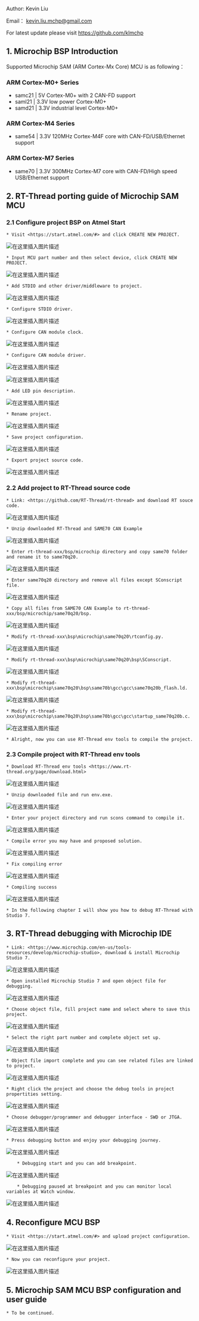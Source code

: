Author: Kevin Liu

Email：  kevin.liu.mchp@gmail.com

For latest update please visit <https://github.com/klmchp>

## 1. Microchip BSP Introduction

Supported Microchip SAM (ARM Cortex-Mx Core) MCU is as following：

### ARM Cortex-M0+ Series
- samc21 | 5V Cortex-M0+ with 2 CAN-FD support
- saml21 | 3.3V low power Cortex-M0+
- samd21 | 3.3V industrial level Cortex-M0+

### ARM Cortex-M4 Series
- same54 | 3.3V 120MHz Cortex-M4F core with CAN-FD/USB/Ethernet support

### ARM Cortex-M7 Series
- same70 | 3.3V 300MHz Cortex-M7 core with CAN-FD/High speed USB/Ethernet support

## 2. RT-Thread porting guide of Microchip SAM MCU

### 2.1 Configure project BSP on Atmel Start

	* Visit <https://start.atmel.com/#> and click CREATE NEW PROJECT.

![在这里插入图片描述](doc/2-1-1-atmel-start-online.png)

	* Input MCU part number and then select device, click CREATE NEW PROJECT.

![在这里插入图片描述](doc/2-1-2-atmel-start-newproject.png)

	* Add STDIO and other driver/middleware to project.

![在这里插入图片描述](doc/2-1-3-atmel-start-add-STDIO.png)

	* Configure STDIO driver.

![在这里插入图片描述](doc/2-1-4-atmel-start-driver-stdio.png)

	* Configure CAN module clock.

![在这里插入图片描述](doc/2-1-5-atmel-start-can-clock.png)

	* Configure CAN module driver.

![在这里插入图片描述](doc/2-1-6-atmel-start-driver-can0.png)

![在这里插入图片描述](doc/2-1-6-atmel-start-driver-can1.png)

	* Add LED pin description.

![在这里插入图片描述](doc/2-1-8-atmel-start-add-LED0.png)

	* Rename project.

![在这里插入图片描述](doc/2-1-7-atmel-start-rename-project.png)

	* Save project configuration.

![在这里插入图片描述](doc/2-1-9-atmel-start-save-configuration.png)

	* Export project source code.

![在这里插入图片描述](doc/2-1-10-atmel-start-export-project.png)

### 2.2 Add project to RT-Thread source code

	* Link: <https://github.com/RT-Thread/rt-thread> and download RT souce code.

![在这里插入图片描述](doc/2-2-1-atmel-start-download-RT-Thread.png)

	* Unzip downloaded RT-Thread and SAME70 CAN Example

![在这里插入图片描述](doc/2-2-2-atmel-start-unzip-file.png)

	* Enter rt-thread-xxx/bsp/microchip directory and copy same70 folder and rename it to same70q20.

![在这里插入图片描述](doc/2-2-3-atmel-start-copy-file.png)

	* Enter same70q20 directory and remove all files except SConscript file.

![在这里插入图片描述](doc/2-2-4-atmel-start-remove-old-files.png)

	* Copy all files from SAME70 CAN Example to rt-thread-xxx/bsp/microchip/same70q20/bsp.

![在这里插入图片描述](doc/2-2-5-atmel-start-copy-files.png)

	* Modify rt-thread-xxx\bsp\microchip\same70q20\rtconfig.py.

![在这里插入图片描述](doc/2-2-6-atmel-start-modify-file0.png)

	* Modify rt-thread-xxx\bsp\microchip\same70q20\bsp\SConscript.

![在这里插入图片描述](doc/2-2-6-atmel-start-modify-file1.png)

	* Modify rt-thread-xxx\bsp\microchip\same70q20\bsp\same70b\gcc\gcc\same70q20b_flash.ld.

![在这里插入图片描述](doc/2-2-6-atmel-start-modify-file2.png)

	* Modify rt-thread-xxx\bsp\microchip\same70q20\bsp\same70b\gcc\gcc\startup_same70q20b.c.

![在这里插入图片描述](doc/2-2-6-atmel-start-modify-file3.png)

	* Alright, now you can use RT-Thread env tools to compile the project.

### 2.3 Compile project with RT-Thread env tools

	* Download RT-Thread env tools <https://www.rt-thread.org/page/download.html>

![在这里插入图片描述](doc/2-3-1-atmel-start-download-env-tools.png)

	* Unzip downloaded file and run env.exe.

![在这里插入图片描述](doc/2-3-2-atmel-start-run-env-tools.png)

	* Enter your project directory and run scons command to compile it.

![在这里插入图片描述](doc/2-3-3-atmel-start-env-tools-compile.png)

	* Compile error you may have and proposed solution.

![在这里插入图片描述](doc/2-3-4-atmel-start-env-tools-errors.png)

	* Fix compiling error

![在这里插入图片描述](doc/2-3-5-atmel-start-env-tools-fixerrors.png)

	* Compiling success

![在这里插入图片描述](doc/2-3-6-atmel-start-env-tools-compiling-OK.png)


	* In the following chapter I will show you how to debug RT-Thread with Studio 7.


## 3. RT-Thread debugging with Microchip IDE

	* Link: <https://www.microchip.com/en-us/tools-resources/develop/microchip-studio>, download & install Microchip Studio 7.

![在这里插入图片描述](doc/3-1-1-atmel-start-Studio7-download.png)

	* Open installed Microchip Studio 7 and open object file for debugging.

![在这里插入图片描述](doc/3-1-2-atmel-start-Studio7-open-objects.png)

	* Choose object file, fill project name and select where to save this project.

![在这里插入图片描述](doc/3-1-3-atmel-start-Studio7-import-debug.png)

	* Select the right part number and complete object set up.

![在这里插入图片描述](doc/3-1-4-atmel-start-Studio7-select-device.png)

	* Object file import complete and you can see related files are linked to project.

![在这里插入图片描述](doc/3-1-5-atmel-start-Studio7-project-complete.png)

	* Right click the project and choose the debug tools in project propertities setting.

![在这里插入图片描述](doc/3-1-6-atmel-start-Studio7-project-properties.png)

	* Choose debugger/programmer and debugger interface - SWD or JTGA.

![在这里插入图片描述](doc/3-1-7-atmel-start-Studio7-select-tools.png)

	* Press debugging button and enjoy your debugging journey.

![在这里插入图片描述](doc/3-1-8-atmel-start-Studio7-start-debugging1.png)

		* Debugging start and you can add breakpoint.

![在这里插入图片描述](doc/3-1-8-atmel-start-Studio7-start-debugging2.png)

		* Debugging paused at breakpoint and you can monitor local variables at Watch window.

![在这里插入图片描述](doc/3-1-8-atmel-start-Studio7-start-debugging3.png)


## 4. Reconfigure MCU BSP

	* Visit <https://start.atmel.com/#> and upload project configuration.

![在这里插入图片描述](doc/4-1-1-atmel-start-Studio7-reimport-project.png)

	* Now you can reconfigure your project.

![在这里插入图片描述](doc/4-1-2-atmel-start-Studio7-project-configurtion.png)


## 5. Microchip SAM MCU BSP configuration and user guide

	* To be continued.